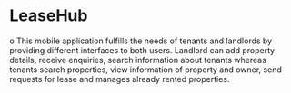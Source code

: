 # LeaseHub
 o	This mobile application fulfills the needs of tenants and landlords by providing different interfaces to both users. Landlord can add property details, receive enquiries, search information about tenants whereas tenants search properties, view information of property and owner, send requests for lease and manages already rented properties.
